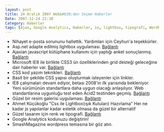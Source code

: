 ```yaml
---
layout: post
title: 24 Aralık 2007 Web&#039;den Seçme Haberler
Date: 2007-12-24 21:30
Category: Haberler
tags: [Ajax, Google Analytics, Haberler, ie, lightbox, tipografi, WordPress]
---
```


-   Nihayet e-posta sorununu hallettik. Yardımları için Ceyhun'a
    teşekkürler.
-   Asp.net adapte edilmiş lightbox uygulaması. [Bağlantı][]
-   Ajaxian javascript kütüphane kullanımı için yaptığı anket
    sonuçlanmış. [Bağlantı][1]
-   Microsoft IE8 ile birlikte CSS3 ün özelliklerinden grid desteği
    geleceğine dair haberler var. [Bağlantı][2]
-   CSS kod yazım teknikleri. [Bağlantı][3]
-   Basit bir şekilde CSS yapısı oluşturmak isteyenler için linkler.
-   IE8 çalışmaları devam ediyor, betası 2008'in ilk yarısında
    bekleniyor. Yeni sürümünün standartlara daha uygun olacağı
    anlaşılıyor. Web standartlarına uygunluğu test eden Acid2 testinden
    geçmiş. [Bağlantı][5]
-   Güzel bir resim galerisi uygulaması. [Bağlantı][6]
-   Ahmet Küçükoğlu "Css ile Lightbox(ışık Kutuları) Hazırlama" Her ne
    kadar js yapılanlar kadar estetik olmasa da güzel bir alternatif
-   Güzel tasarım için renk ve tipografi. [Bağlantı][8]
-   Google Analytics kodunuzu değiştirin!
-   SmashMagazine wordpress temasına bir göz atın.


  [Bağlantı]: http://www.codeproject.com/KB/ajax/Dynamic_AJAX_Modal_Popup.aspx
    "aspinet ve lightbox"
  [1]: http://ajaxian.com/archives/2007-ajax-tools-usage-survey-results
    "ajax kullananlar"
  [2]: http://www.w3.org/TR/2007/WD-css3-grid-20070905/ "Grid"
  [3]: http://thedesigncanopy.com/2007/12/17/writing-css-code-inline-andorvs-block/
    "css yaz"
  [5]: http://channel9.msdn.com/Showpost.aspx?postid=367207 "ACID2"
  [6]: http://www.dynamicdrive.com/dynamicindex17/featuredcontentglider.htm
    "slideshow"
  [8]: http://www.colourlovers.com/blog/2007/12/19/color-and-typography-in-good-design/
    "renk ve tipografi"